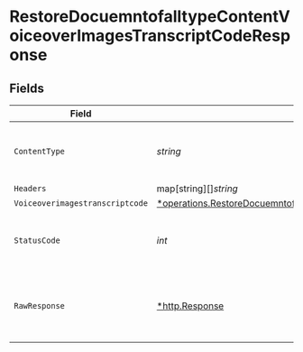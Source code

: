 # RestoreDocuemntofalltypeContentVoiceoverImagesTranscriptCodeResponse


## Fields

| Field                                                                                                                                                                                                                                                                                              | Type                                                                                                                                                                                                                                                                                               | Required                                                                                                                                                                                                                                                                                           | Description                                                                                                                                                                                                                                                                                        |
| -------------------------------------------------------------------------------------------------------------------------------------------------------------------------------------------------------------------------------------------------------------------------------------------------- | -------------------------------------------------------------------------------------------------------------------------------------------------------------------------------------------------------------------------------------------------------------------------------------------------- | -------------------------------------------------------------------------------------------------------------------------------------------------------------------------------------------------------------------------------------------------------------------------------------------------- | -------------------------------------------------------------------------------------------------------------------------------------------------------------------------------------------------------------------------------------------------------------------------------------------------- |
| `ContentType`                                                                                                                                                                                                                                                                                      | *string*                                                                                                                                                                                                                                                                                           | :heavy_check_mark:                                                                                                                                                                                                                                                                                 | HTTP response content type for this operation                                                                                                                                                                                                                                                      |
| `Headers`                                                                                                                                                                                                                                                                                          | map[string][]*string*                                                                                                                                                                                                                                                                              | :heavy_minus_sign:                                                                                                                                                                                                                                                                                 | N/A                                                                                                                                                                                                                                                                                                |
| `Voiceoverimagestranscriptcode`                                                                                                                                                                                                                                                                    | [*operations.RestoreDocuemntofalltypeContentVoiceoverImagesTranscriptCodeRestoreDocuemntofalltypecontentVoiceoverimagestranscriptcode](../../../pkg/models/operations/restoredocuemntofalltypecontentvoiceoverimagestranscriptcoderestoredocuemntofalltypecontentvoiceoverimagestranscriptcode.md) | :heavy_minus_sign:                                                                                                                                                                                                                                                                                 | OK                                                                                                                                                                                                                                                                                                 |
| `StatusCode`                                                                                                                                                                                                                                                                                       | *int*                                                                                                                                                                                                                                                                                              | :heavy_check_mark:                                                                                                                                                                                                                                                                                 | HTTP response status code for this operation                                                                                                                                                                                                                                                       |
| `RawResponse`                                                                                                                                                                                                                                                                                      | [*http.Response](https://pkg.go.dev/net/http#Response)                                                                                                                                                                                                                                             | :heavy_minus_sign:                                                                                                                                                                                                                                                                                 | Raw HTTP response; suitable for custom response parsing                                                                                                                                                                                                                                            |